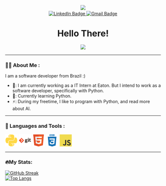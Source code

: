  <div id="header" align="center">
  <img src="https://2.bp.blogspot.com/-toac_Rcs82A/VfPjEu2wbZI/AAAAAAAATzs/rGc5etYbTrU/s1600/hackerman.gif"/>
</div>

<div id="badges" align="center">
 <a href="https://www.linkedin.com/in/miguel-perez-bueno-5a89a9205/">
 <img src="https://img.shields.io/badge/LinkedIn-blue?style=for-the-badge&logo=linkedin&logoColor=white" alt="LinkedIn Badge"/>
 </a>
 <a href="mailto:mbueno1606@gmail.com">
 <img src="https://img.shields.io/badge/Gmail-red?style=for-the-badge&logo=Gmail&logoColor=white" alt="Gmail Badge"/>
 </a>
 <h1>Hello There!</h1>
</div>

<div id="middle portion" align="center">
 <img src="https://gifdb.com/images/high/funny-hacker-face-hacking-l0wrqon9090nlxbh.gif"/> 
</div>

---
### :man_technologist: About Me :
I am a software developer from Brazil :)

- 🔭: I am currently working as a IT Intern at Eaton. But I intend to work as a software developer, specifically with Python.
- 🌱: Currently learning Python.
- ⚡: During my freetime, I like to program with Python, and read more about AI.
---

### 🧰 Languages and Tools :

<div id="programming languages">
<img src="https://github.com/devicons/devicon/blob/master/icons/python/python-plain.svg" title="Python" alt="Python" width="40" height="40"/>
<img src="https://github.com/devicons/devicon/blob/master/icons/git/git-original-wordmark.svg" title="Git" **alt="Git" width="40" height="40"/>
<img src="https://github.com/devicons/devicon/blob/master/icons/html5/html5-original.svg" title="HTML5" alt="HTML" width="40" height="40"/>
<img src="https://github.com/devicons/devicon/blob/master/icons/css3/css3-plain-wordmark.svg"  title="CSS3" alt="CSS" width="40" height="40"/>
<img src="https://github.com/devicons/devicon/blob/master/icons/javascript/javascript-original.svg" title="JavaScript" alt="JavaScript" width="40" height="40"/>
</div>

---

### 🔥My Stats:
[![GitHub Streak](http://github-readme-streak-stats.herokuapp.com?user=bueno04&theme=dark&background=000000)](https://git.io/streak-stats)
</br>
[![Top Langs](https://github-readme-stats.vercel.app/api/top-langs/?username=bueno04&layout=compact&theme=vision-friendly-dark)](https://github.com/anuraghazra/github-readme-stats)
<!--
**bueno04/bueno04** is a ✨ _special_ ✨ repository because its `README.md` (this file) appears on your GitHub profile.
